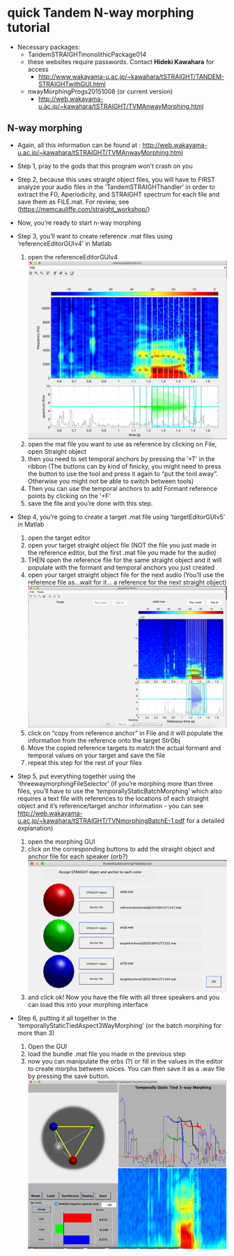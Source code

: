 # quick Tandem N-way morphing tutorial


* Necessary packages: 
    *  TandemSTRAIGHTmonolithicPackage014
    * these websites require passwords. Contact **Hideki Kawahara** for access 
        * http://www.wakayama-u.ac.jp/~kawahara/tSTRAIGHT/TANDEM-STRAIGHTwithGUI.html
    * nwayMorphingProgs20151008 (or current version)
        *  http://web.wakayama-u.ac.jp/~kawahara/tSTRAIGHT/TVMAnwayMorphing.html


## N-way morphing
* Again, all this information can be found at : http://web.wakayama-u.ac.jp/~kawahara/tSTRAIGHT/TVMAnwayMorphing.html
* Step 1, pray to the gods that this program won’t crash on you
* Step 2, because this uses straight object files, you will have to FIRST analyze your audio files in the ’TandemSTRAIGHThandler’ in order to extract the F0, Aperiodicity, and STRAIGHT spectrum for each file and save them as FILE.mat. For review, see (https://memcauliffe.com/straight_workshop/)
* Now, you’re ready to start n-way morphing
* Step 3, you’ll want to create reference .mat files using ‘referenceEditorGUIv4’ in Matlab 
    1. open the referenceEditorGUIv4
    ![alt text](images_for_tut/image1.png "image 1")
    2. open the mat file you want to use as reference by clicking on File, open Straight object
    3. then you need to set temporal anchors by pressing the ’+T’ in the ribbon (The buttons can by kind of finicky, you might need to press the button to use the tool and press it again to “put the tool away”. Otherwise you might not be able to switch between tools)
    4. Then you can use the temporal anchors to add Formant reference points by clicking on the ‘+F'
    5. save the file and you’re done with this step.

  
* Step 4, you’re going to create a target .mat file using ’targetEditorGUIv5’ in Matlab
    1. open the target editor
    2. open your target straight object file (NOT the file you just made in the reference editor, but the first .mat file you made for the audio)
    3. THEN open the reference file for the same straight object and it will populate with the formant and temporal anchors you just created
    4. open your target straight object file for the next audio
        (You’ll use the reference file as…wait for it… a reference for the next straight object)
    ![alt text](images_for_tut/image2.png "image 2")
    4. click on “copy from reference anchor” in File and it will populate the information from the reference onto the target StrObj
    5. Move the copied reference targets to match the actual formant and temporal values on your target and save the file 
    6. repeat this step for the rest of your files
    


    
* Step 5, put everything together using the ’threewaymorphingFileSelector’ (if you’re morphing more than three files, you’ll have to use the ‘temporallyStaticBatchMorphing’ which also requires a text file with references to the locations of each straight object and it’s reference/target anchor information - you can see http://web.wakayama-u.ac.jp/~kawahara/tSTRAIGHT/TVNmorphingBatchE-1.pdf for a detailed explanation) 
    1. open the morphing GUI
    2.  click on the corresponding buttons to add the straight object and anchor file for each speaker (orb?)
    ![alt text](images_for_tut/image3.png "image 3")
    3. and click ok! Now you have the file with all three speakers and you can load this into your morphing interface
*  Step 6, putting it all together in the ’temporallyStaticTiedAspect3WayMorphing’ (or the batch morphing for more than 3)
    1. Open the GUI
    2. load the bundle .mat file you made in the previous step
    3. now you can manipulate the orbs (?) or fill in the values in the editor to create morphs between voices. You can then save it as a .wav file by pressing the save button.
    ![alt text](images_for_tut/image4.png "image 4")






